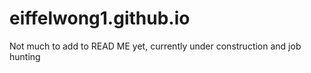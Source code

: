# eiffelwong1.github.io

Not much to add to READ ME yet, currently under construction and job hunting
